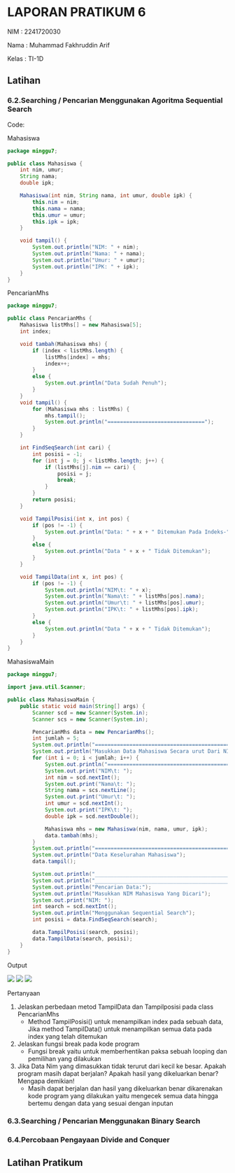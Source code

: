 # LAPORAN PRATIKUM 6
NIM   : 2241720030

Nama  : Muhammad Fakhruddin Arif

Kelas : TI-1D

## Latihan
### 6.2.Searching / Pencarian Menggunakan Agoritma Sequential Search

Code:

Mahasiswa
``` java
package minggu7;

public class Mahasiswa {
    int nim, umur;
    String nama;
    double ipk;

    Mahasiswa(int nim, String nama, int umur, double ipk) {
        this.nim = nim;
        this.nama = nama;
        this.umur = umur;
        this.ipk = ipk;
    }

    void tampil() {
        System.out.println("NIM: " + nim);
        System.out.println("Nama: " + nama);
        System.out.println("Umur: " + umur);
        System.out.println("IPK: " + ipk);
    }
}
```

PencarianMhs
``` java
package minggu7;

public class PencarianMhs {
    Mahasiswa listMhs[] = new Mahasiswa[5];
    int index;

    void tambah(Mahasiswa mhs) {
        if (index < listMhs.length) {
            listMhs[index] = mhs;
            index++;
        }
        else {
            System.out.println("Data Sudah Penuh");
        }
    }
    void tampil() {
        for (Mahasiswa mhs : listMhs) {
            mhs.tampil();
            System.out.println("===============================");
        }
    }

    int FindSeqSearch(int cari) {
        int posisi = -1;
        for (int j = 0; j < listMhs.length; j++) {
            if (listMhs[j].nim == cari) {
                posisi = j;
                break;
            }
        }
        return posisi;
    }

    void TampilPosisi(int x, int pos) {
        if (pos != -1) {
            System.out.println("Data: " + x + " Ditemukan Pada Indeks-" + pos);
        }
        else {
            System.out.println("Data " + x + " Tidak Ditemukan");
        }
    }

    void TampilData(int x, int pos) {
        if (pos != -1) {
            System.out.println("NIM\t: " + x);
            System.out.println("Nama\t: " + listMhs[pos].nama);
            System.out.println("Umur\t: " + listMhs[pos].umur);
            System.out.println("IPK\t: " + listMhs[pos].ipk);
        }
        else {
            System.out.println("Data " + x + " Tidak Ditemukan");
        }
    }
}
```

MahasiswaMain
``` java
package minggu7;

import java.util.Scanner;

public class MahasiswaMain {
    public static void main(String[] args) {
        Scanner scd = new Scanner(System.in);
        Scanner scs = new Scanner(System.in);

        PencarianMhs data = new PencarianMhs();
        int jumlah = 5;
        System.out.println("=============================================");
        System.out.println("Masukkan Data Mahasiswa Secara urut Dari NIM Terkecil");
        for (int i = 0; i < jumlah; i++) {
            System.out.println("=============================================");
            System.out.print("NIM\t: ");
            int nim = scd.nextInt();
            System.out.print("Nama\t: ");
            String nama = scs.nextLine();
            System.out.print("Umur\t: ");
            int umur = scd.nextInt();
            System.out.print("IPK\t: ");
            double ipk = scd.nextDouble();

            Mahasiswa mhs = new Mahasiswa(nim, nama, umur, ipk);
            data.tambah(mhs);
        }
        System.out.println("=============================================");
        System.out.println("Data Keselurahan Mahasiswa");
        data.tampil();

        System.out.println("_____________________________________________");
        System.out.println("_____________________________________________");
        System.out.println("Pencarian Data:");
        System.out.println("Masukkan NIM Mahasiswa Yang Dicari");
        System.out.print("NIM: ");
        int search = scd.nextInt();
        System.out.println("Menggunakan Sequential Search");
        int posisi = data.FindSeqSearch(search);

        data.TampilPosisi(search, posisi);
        data.TampilData(search, posisi);
    }
}
```
Output

<img src="./assets/Output_Latihan1_1.png">

<img src="./assets/Output_Latihan1_2.png">

<img src="./assets/Output_Latihan1_3.png">

Pertanyaan
1. Jelaskan perbedaan metod TampilData dan Tampilposisi pada class PencarianMhs
    - Method TampilPosisi() untuk menampilkan index pada sebuah data, Jika method TampilData() untuk menampilkan semua data pada index yang telah ditemukan
2. Jelaskan fungsi break pada kode program
    - Fungsi break yaitu untuk memberhentikan paksa sebuah looping dan pemilihan yang dilakukan
3. Jika Data Nim yang dimasukkan tidak terurut dari kecil ke besar. Apakah program masih dapat berjalan? Apakah hasil yang dikeluarkan benar? Mengapa demikian!
    - Masih dapat berjalan dan hasil yang dikeluarkan benar dikarenakan kode program yang dilakukan yaitu mengecek semua data hingga bertemu dengan data yang sesuai dengan inputan

### 6.3.Searching / Pencarian Menggunakan Binary Search



### 6.4.Percobaan Pengayaan Divide and Conquer
## Latihan Pratikum